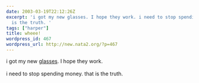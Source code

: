```yaml
---
date: 2003-03-19T22:12:26Z
excerpt: 'i got my new glasses. I hope they work. i need to stop spending money. that
  is the truth. '
tags: ["harper"]
title: wheee!
wordpress_id: 467
wordpress_url: http://new.nata2.org/?p=467
---
```


i got my new <a href="http://nata2.info/?path=pictures%2Fharper%2Fme%2Fnew_glasses">glasses</a>. I hope they work. <br/><br/>i need to stop spending money. that is the truth. 
